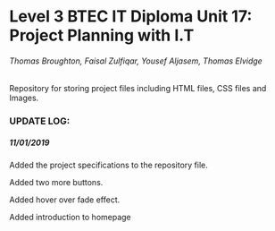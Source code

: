 # Level 3 BTEC IT Diploma Unit 17: Project Planning with I.T
###### Thomas Broughton, Faisal Zulfiqar, Yousef Aljasem, Thomas Elvidge

Repository for storing project files including HTML files, CSS files and Images.


### UPDATE LOG:

##### 11/01/2019
Added the project specifications to the repository file.

Added two more buttons.

Added hover over fade effect.

Added introduction to homepage

